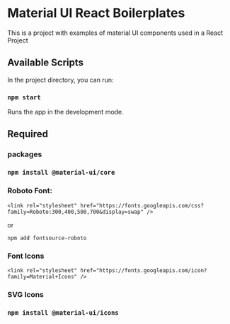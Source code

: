 # Material UI React Boilerplates

This is a project with examples of material UI components used in a React Project

## Available Scripts

In the project directory, you can run:

### `npm start`

Runs the app in the development mode.

## Required 

### packages

### `npm install @material-ui/core`

### Roboto Font:

`<link rel="stylesheet" href="https://fonts.googleapis.com/css?family=Roboto:300,400,500,700&display=swap" />`

or 

`npm add fontsource-roboto`

### Font Icons

`<link rel="stylesheet" href="https://fonts.googleapis.com/icon?family=Material+Icons" />`

### SVG Icons

### `npm install @material-ui/icons`
